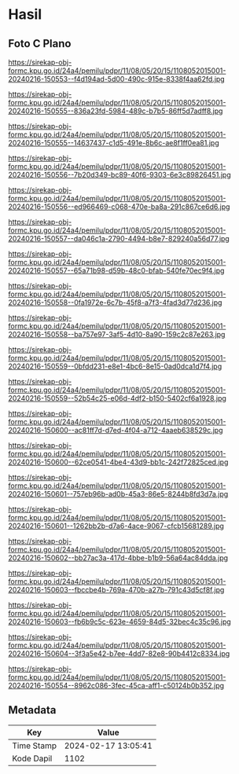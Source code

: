 # Hasil

## Foto C Plano

https://sirekap-obj-formc.kpu.go.id/24a4/pemilu/pdpr/11/08/05/20/15/1108052015001-20240216-150553--f4d194ad-5d00-490c-915e-8338f4aa62fd.jpg

https://sirekap-obj-formc.kpu.go.id/24a4/pemilu/pdpr/11/08/05/20/15/1108052015001-20240216-150555--836a23fd-5984-489c-b7b5-86ff5d7adff8.jpg

https://sirekap-obj-formc.kpu.go.id/24a4/pemilu/pdpr/11/08/05/20/15/1108052015001-20240216-150555--14637437-c1d5-491e-8b6c-ae8f1ff0ea81.jpg

https://sirekap-obj-formc.kpu.go.id/24a4/pemilu/pdpr/11/08/05/20/15/1108052015001-20240216-150556--7b20d349-bc89-40f6-9303-6e3c89826451.jpg

https://sirekap-obj-formc.kpu.go.id/24a4/pemilu/pdpr/11/08/05/20/15/1108052015001-20240216-150556--ed966469-c068-470e-ba8a-291c867ce6d6.jpg

https://sirekap-obj-formc.kpu.go.id/24a4/pemilu/pdpr/11/08/05/20/15/1108052015001-20240216-150557--da046c1a-2790-4494-b8e7-829240a56d77.jpg

https://sirekap-obj-formc.kpu.go.id/24a4/pemilu/pdpr/11/08/05/20/15/1108052015001-20240216-150557--65a71b98-d59b-48c0-bfab-540fe70ec9f4.jpg

https://sirekap-obj-formc.kpu.go.id/24a4/pemilu/pdpr/11/08/05/20/15/1108052015001-20240216-150558--0fa1972e-6c7b-45f8-a7f3-4fad3d77d236.jpg

https://sirekap-obj-formc.kpu.go.id/24a4/pemilu/pdpr/11/08/05/20/15/1108052015001-20240216-150558--ba757e97-3af5-4d10-8a90-159c2c87e263.jpg

https://sirekap-obj-formc.kpu.go.id/24a4/pemilu/pdpr/11/08/05/20/15/1108052015001-20240216-150559--0bfdd231-e8e1-4bc6-8e15-0ad0dca1d7f4.jpg

https://sirekap-obj-formc.kpu.go.id/24a4/pemilu/pdpr/11/08/05/20/15/1108052015001-20240216-150559--52b54c25-e06d-4df2-b150-5402cf6a1928.jpg

https://sirekap-obj-formc.kpu.go.id/24a4/pemilu/pdpr/11/08/05/20/15/1108052015001-20240216-150600--ac81ff7d-d7ed-4f04-a712-4aaeb638529c.jpg

https://sirekap-obj-formc.kpu.go.id/24a4/pemilu/pdpr/11/08/05/20/15/1108052015001-20240216-150600--62ce0541-4be4-43d9-bb1c-242f72825ced.jpg

https://sirekap-obj-formc.kpu.go.id/24a4/pemilu/pdpr/11/08/05/20/15/1108052015001-20240216-150601--757eb96b-ad0b-45a3-86e5-8244b8fd3d7a.jpg

https://sirekap-obj-formc.kpu.go.id/24a4/pemilu/pdpr/11/08/05/20/15/1108052015001-20240216-150601--1262bb2b-d7a6-4ace-9067-cfcb15681289.jpg

https://sirekap-obj-formc.kpu.go.id/24a4/pemilu/pdpr/11/08/05/20/15/1108052015001-20240216-150602--bb27ac3a-417d-4bbe-b1b9-56a64ac84dda.jpg

https://sirekap-obj-formc.kpu.go.id/24a4/pemilu/pdpr/11/08/05/20/15/1108052015001-20240216-150603--fbccbe4b-769a-470b-a27b-791c43d5cf8f.jpg

https://sirekap-obj-formc.kpu.go.id/24a4/pemilu/pdpr/11/08/05/20/15/1108052015001-20240216-150603--fb6b9c5c-623e-4659-84d5-32bec4c35c96.jpg

https://sirekap-obj-formc.kpu.go.id/24a4/pemilu/pdpr/11/08/05/20/15/1108052015001-20240216-150604--3f3a5e42-b7ee-4dd7-82e8-90b4412c8334.jpg

https://sirekap-obj-formc.kpu.go.id/24a4/pemilu/pdpr/11/08/05/20/15/1108052015001-20240216-150554--8962c086-3fec-45ca-aff1-c50124b0b352.jpg


## Metadata

| Key        | Value               |
| ---------- | ------------------- |
| Time Stamp | 2024-02-17 13:05:41 |
| Kode Dapil | 1102                |



